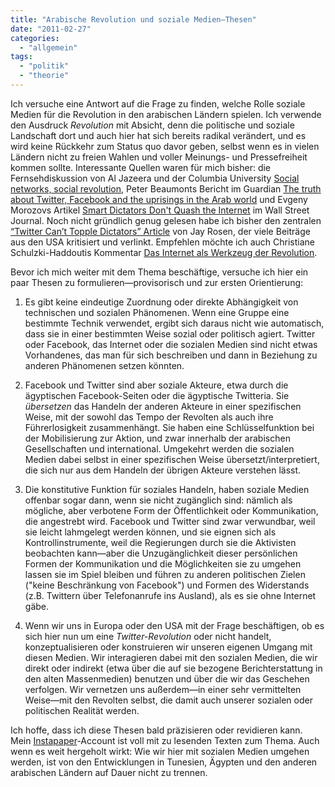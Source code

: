 ```yaml
---
title: "Arabische Revolution und soziale Medien—Thesen"
date: "2011-02-27"
categories: 
  - "allgemein"
tags: 
  - "politik"
  - "theorie"
---
```


Ich versuche eine Antwort auf die Frage zu finden, welche Rolle soziale Medien für die Revolution in den arabischen Ländern spielen. Ich verwende den Ausdruck _Revolution_ mit Absicht, denn die politische und soziale Landschaft dort und auch hier hat sich bereits radikal verändert, und es wird keine Rückkehr zum Status quo davor geben, selbst wenn es in vielen Ländern nicht zu freien Wahlen und voller Meinungs- und Pressefreiheit kommen sollte. Interessante Quellen waren für mich bisher: die Fernsehdiskussion von Al Jazeera und der Columbia University [Social networks, social revolution](http://www.youtube.com/watch?v=441HJTSUpXw "YouTube - Empire - Social networks, social revolution"), Peter Beaumonts Bericht im Guardian [The truth about Twitter, Facebook and the uprisings in the Arab world](http://www.guardian.co.uk/world/2011/feb/25/twitter-facebook-uprisings-arab-libya?intcmp=239 "The truth about Twitter, Facebook and the uprisings in the Arab world | World news | The Guardian") und Evgeny Morozovs Artikel [Smart Dictators Don't Quash the Internet](http://online.wsj.com/article/SB10001424052748704657704576150653606688990.html "Smart Dictators Don't Quash the Internet - WSJ.com") im Wall Street Journal. Noch nicht gründlich genug gelesen habe ich bisher den zentralen [“Twitter Can’t Topple Dictators” Article](http://pressthink.org/2011/02/the-twitter-cant-topple-dictators-article/ "“Twitter Can’t Topple Dictators” Article » Pressthink") von Jay Rosen, der viele Beiträge aus den USA kritisiert und verlinkt. Empfehlen möchte ich auch Christiane Schulzki-Haddoutis Kommentar [Das Internet als Werkzeug der Revolution](http://wissen.dradio.de/netzkommentar-das-internet-als-werkzeug-der-revolution.85.de.html?dram:article_id=8668&sid=&random=a0fbfd "Netzkommentar - Das Internet als Werkzeug der Revolution").

Bevor ich mich weiter mit dem Thema beschäftige, versuche ich hier ein paar Thesen zu formulieren—provisorisch und zur ersten Orientierung:

1. Es gibt keine eindeutige Zuordnung oder direkte Abhängigkeit von technischen und sozialen Phänomenen. Wenn eine Gruppe eine bestimmte Technik verwendet, ergibt sich daraus nicht wie automatisch, dass sie in einer bestimmten Weise sozial oder politisch agiert. Twitter oder Facebook, das Internet oder die sozialen Medien sind nicht etwas Vorhandenes, das man für sich beschreiben und dann in Beziehung zu anderen Phänomenen setzen könnten.
    
2. Facebook und Twitter sind aber soziale Akteure, etwa durch die ägyptischen Facebook-Seiten oder die ägyptische Twitteria. Sie _übersetzen_ das Handeln der anderen Akteure in einer spezifischen Weise, mit der sowohl das Tempo der Revolten als auch ihre Führerlosigkeit zusammenhängt. Sie haben eine Schlüsselfunktion bei der Mobilisierung zur Aktion, und zwar innerhalb der arabischen Gesellschaften und international. Umgekehrt werden die sozialen Medien dabei selbst in einer spezifischen Weise übersetzt/interpretiert, die sich nur aus dem Handeln der übrigen Akteure verstehen lässt.
    
3. Die konstitutive Funktion für soziales Handeln, haben soziale Medien offenbar sogar dann, wenn sie nicht zugänglich sind: nämlich als mögliche, aber verbotene Form der Öffentlichkeit oder Kommunikation, die angestrebt wird. Facebook und Twitter sind zwar verwundbar, weil sie leicht lahmgelegt werden können, und sie eignen sich als Kontrollinstrumente, weil die Regierungen durch sie die Aktivisten beobachten kann—aber die Unzugänglichkeit dieser persönlichen Formen der Kommunikation und die Möglichkeiten sie zu umgehen lassen sie im Spiel bleiben und führen zu anderen politischen Zielen ("keine Beschränkung von Facebook") und Formen des Widerstands (z.B. Twittern über Telefonanrufe ins Ausland), als es sie ohne Internet gäbe.
    
4. Wenn wir uns in Europa oder den USA mit der Frage beschäftigen, ob es sich hier nun um eine _Twitter-Revolution_ oder nicht handelt, konzeptualisieren oder konstruieren wir unseren eigenen Umgang mit diesen Medien. Wir interagieren dabei mit den sozialen Medien, die wir direkt oder indirekt (etwa über die auf sie bezogene Berichterstattung in den alten Massenmedien) benutzen und über die wir das Geschehen verfolgen. Wir vernetzen uns außerdem—in einer sehr vermittelten Weise—mit den Revolten selbst, die damit auch unserer sozialen oder politischen Realität werden.
    

Ich hoffe, dass ich diese Thesen bald präzisieren oder revidieren kann. Mein [Instapaper](http://www.instapaper.com/u "Instapaper")\-Account ist voll mit zu lesenden Texten zum Thema. Auch wenn es weit hergeholt wirkt: Wie wir hier mit sozialen Medien umgehen werden, ist von den Entwicklungen in Tunesien, Ägypten und den anderen arabischen Ländern auf Dauer nicht zu trennen.
